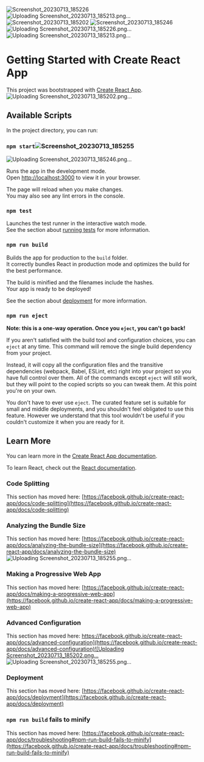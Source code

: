 ![Screenshot_20230713_185226](https://github.com/itspankaj143/NetFlix-Clone/assets/124787647/4300b75a-d605-4149-8529-575b70c781ef)
![Uploading Screenshot_20230713_185213.png…]()
![Screenshot_20230713_185202](https://github.com/itspankaj143/NetFlix-Clone/assets/124787647/ca09b7b2-5faa-4a94-a399-754e7d2dae15)
![Screenshot_20230713_185246](https://github.com/itspankaj143/NetFlix-Clone/assets/124787647/3c641ff2-8173-40d6-a24a-91257d52271d)
![Uploading Screenshot_20230713_185226.png…]()
![Uploading Screenshot_20230713_185213.png…]()
# Getting Started with Create React App

This project was bootstrapped with [Create React App](https://github.com/facebook/create-react-app).
![Uploading Screenshot_20230713_185202.png…]()

## Available Scripts

In the project directory, you can run:

### `npm start`![Screenshot_20230713_185255](https://github.com/itspankaj143/NetFlix-Clone/assets/124787647/1d62fff1-6bf8-4e12-8ebd-27488009a523)
![Uploading Screenshot_20230713_185246.png…]()


Runs the app in the development mode.\
Open [http://localhost:3000](http://localhost:3000) to view it in your browser.

The page will reload when you make changes.\
You may also see any lint errors in the console.

### `npm test`

Launches the test runner in the interactive watch mode.\
See the section about [running tests](https://facebook.github.io/create-react-app/docs/running-tests) for more information.

### `npm run build`

Builds the app for production to the `build` folder.\
It correctly bundles React in production mode and optimizes the build for the best performance.

The build is minified and the filenames include the hashes.\
Your app is ready to be deployed!

See the section about [deployment](https://facebook.github.io/create-react-app/docs/deployment) for more information.

### `npm run eject`

**Note: this is a one-way operation. Once you `eject`, you can't go back!**

If you aren't satisfied with the build tool and configuration choices, you can `eject` at any time. This command will remove the single build dependency from your project.

Instead, it will copy all the configuration files and the transitive dependencies (webpack, Babel, ESLint, etc) right into your project so you have full control over them. All of the commands except `eject` will still work, but they will point to the copied scripts so you can tweak them. At this point you're on your own.

You don't have to ever use `eject`. The curated feature set is suitable for small and middle deployments, and you shouldn't feel obligated to use this feature. However we understand that this tool wouldn't be useful if you couldn't customize it when you are ready for it.

## Learn More

You can learn more in the [Create React App documentation](https://facebook.github.io/create-react-app/docs/getting-started).

To learn React, check out the [React documentation](https://reactjs.org/).

### Code Splitting

This section has moved here: [https://facebook.github.io/create-react-app/docs/code-splitting](https://facebook.github.io/create-react-app/docs/code-splitting)

### Analyzing the Bundle Size

This section has moved here: [https://facebook.github.io/create-react-app/docs/analyzing-the-bundle-size](https://facebook.github.io/create-react-app/docs/analyzing-the-bundle-size)
![Uploading Screenshot_20230713_185255.png…]()

### Making a Progressive Web App

This section has moved here: [https://facebook.github.io/create-react-app/docs/making-a-progressive-web-app](https://facebook.github.io/create-react-app/docs/making-a-progressive-web-app)

### Advanced Configuration

This section has moved here: [https://facebook.github.io/create-react-app/docs/advanced-configuration](https://facebook.github.io/create-react-app/docs/advanced-configuration)![Uploading Screenshot_20230713_185202.png…]()
![Uploading Screenshot_20230713_185255.png…]()


### Deployment

This section has moved here: [https://facebook.github.io/create-react-app/docs/deployment](https://facebook.github.io/create-react-app/docs/deployment)

### `npm run build` fails to minify

This section has moved here: [https://facebook.github.io/create-react-app/docs/troubleshooting#npm-run-build-fails-to-minify](https://facebook.github.io/create-react-app/docs/troubleshooting#npm-run-build-fails-to-minify)
